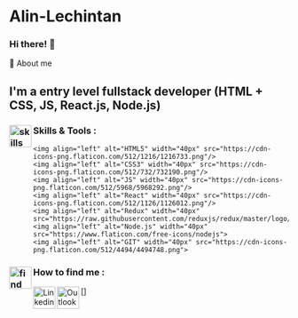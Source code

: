 # Alin-Lechintan

### Hi there! 👋

🚀 About me

## I'm a entry level fullstack developer (HTML + CSS, JS, React.js, Node.js)

### Skills & Tools : <img align="left" alt="skills" width="40px" src="https://cdn-icons-png.flaticon.com/512/3696/3696638.png"/>

    <img align="left" alt="HTML5" width="40px" src="https://cdn-icons-png.flaticon.com/512/1216/1216733.png"/>
    <img align="left" alt="CSS3" width="40px" src="https://cdn-icons-png.flaticon.com/512/732/732190.png"/>
    <img align="left" alt="JS" width="40px" src="https://cdn-icons-png.flaticon.com/512/5968/5968292.png"/>
    <img align="left" alt="React" width="40px" src="https://cdn-icons-png.flaticon.com/512/1126/1126012.png"/>
    <img align="left" alt="Redux" width="40px" src="https://raw.githubusercontent.com/reduxjs/redux/master/logo/logo.png">
    <img align="left" alt="Node.js" width="40px" src="https://www.flaticon.com/free-icons/nodejs">
    <img align="left" alt="GIT" width="40px" src="https://cdn-icons-png.flaticon.com/512/4494/4494748.png">

### How to find me <img align="left" alt="find" width="40px" src="https://cdn-icons-png.flaticon.com/512/2500/2500099.png"/>:

[<img align="left" alt="Linkedin" width="40px" src="https://cdn-icons-png.flaticon.com/512/3536/3536505.png" />](www.linkedin.com/in/alin-lechintan-2582b181)
[<img align="left" alt="Outlook" width="40px" scr="https://www.flaticon.com/free-icons/outlook" />]
